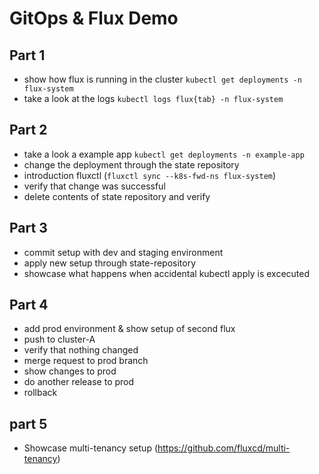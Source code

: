 # GitOps & Flux Demo

## Part 1

-   show how flux is running in the cluster `kubectl get deployments -n flux-system`
-   take a look at the logs `kubectl logs flux{tab} -n flux-system`

## Part 2

-   take a look a example app `kubectl get deployments -n example-app`
-   change the deployment through the state repository
-   introduction fluxctl (`fluxctl sync --k8s-fwd-ns flux-system`)
-   verify that change was successful
-   delete contents of state repository and verify

## Part 3

-   commit setup with dev and staging environment
-   apply new setup through state-repository
-   showcase what happens when accidental kubectl apply is excecuted

## Part 4

-   add prod environment & show setup of second flux
-   push to cluster-A
-   verify that nothing changed
-   merge request to prod branch
-   show changes to prod
-   do another release to prod
-   rollback

## part 5

-   Showcase multi-tenancy setup (https://github.com/fluxcd/multi-tenancy)
